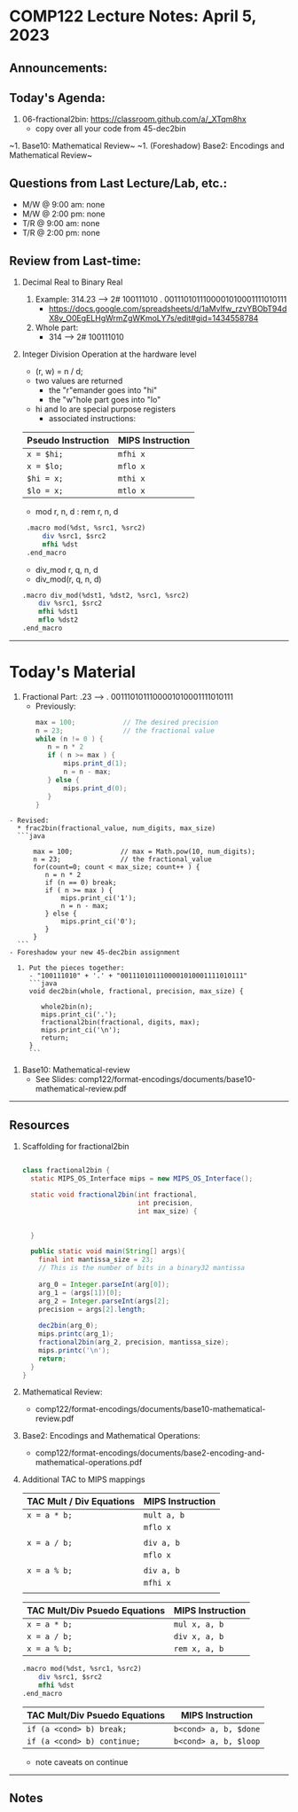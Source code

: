 # COMP122 Lecture Notes: April 5, 2023

## Announcements:

## Today's Agenda:

   1. 06-fractional2bin: https://classroom.github.com/a/_XTqm8hx
      - copy over all your code from 45-dec2bin

   ~1. Base10: Mathematical Review~
   ~1. (Foreshadow) Base2: Encodings and Mathematical Review~


## Questions from Last Lecture/Lab, etc.:
   * M/W @ 9:00 am: none
   * M/W @ 2:00 pm: none
   * T/R @ 9:00 am: none
   * T/R @ 2:00 pm: none

## Review from Last-time:

 1. Decimal Real to Binary Real 
      1. Example:   314.23 -->  2# 100111010 . 0011101011100001010001111010111
         - https://docs.google.com/spreadsheets/d/1aMvlfw_rzvYBObT94dX8v_O0EgELHgWrmZgWKmoLY7s/edit#gid=1434558784
      1. Whole part:  
         - 314 --> 2# 100111010

 1. Integer Division Operation at the hardware level
     - (r, w)  =  n / d;
     - two values are returned
       - the "r"emander goes into "hi"
       - the "w"hole part goes into "lo"
     - hi and lo are special purpose registers
       - associated instructions:

     | Pseudo Instruction    | MIPS Instruction       |
     |-----------------------|------------------------|
     | `x = $hi;`            | `mfhi x`               |
     | `x = $lo;`            | `mflo x`               |
     | `$hi = x;`            | `mthi x`               |
     | `$lo = x;`            | `mtlo x`               |


    - mod r, n, d  : rem r, n, d
    ```mips
     .macro mod(%dst, %src1, %src2)
         div %src1, $src2
         mfhi %dst
     .end_macro
     ```
     - div_mod r, q, n, d
     - div_mod(r, q, n, d)
     ```mips
     .macro div_mod(%dst1, %dst2, %src1, %src2)
         div %src1, $src2
         mfhi %dst1
         mflo %dst2
     .end_macro
     ```

 
---
# Today's Material

  1. Fractional Part: .23 --> . 0011101011100001010001111010111
     - Previously:
       ```java
       max = 100;            // The desired precision
       n = 23;               // the fractional value
       while (n != 0 ) {
          n = n * 2
          if ( n >= max ) {
              mips.print_d(1);
              n = n - max; 
          } else {
              mips.print_d(0);
          }
       }
       ```

    - Revised:
      * frac2bin(fractional_value, num_digits, max_size)
      ```java

          max = 100;            // max = Math.pow(10, num_digits);
          n = 23;               // the fractional_value
          for(count=0; count < max_size; count++ ) {
             n = n * 2
             if (n == 0) break;
             if ( n >= max ) {
                 mips.print_ci('1');
                 n = n - max; 
             } else {
                 mips.print_ci('0');
             }
          }
      ```
    - Foreshadow your new 45-dec2bin assignment

      1. Put the pieces together:
         - "100111010" + '.' + "0011101011100001010001111010111"
         ```java
         void dec2bin(whole, fractional, precision, max_size) {
         
            whole2bin(n);
            mips.print_ci('.');
            fractional2bin(fractional, digits, max);
            mips.print_ci('\n');
            return;
         }
         ```


   1. Base10: Mathematical-review
      - See Slides: comp122/format-encodings/documents/base10-mathematical-review.pdf
 

---
## Resources

1. Scaffolding for fractional2bin

     ```java

     class fractional2bin {
       static MIPS_OS_Interface mips = new MIPS_OS_Interface();
     
       static void fractional2bin(int fractional, 
                                  int precision, 
                                  int max_size) {
     
       
       }
     
       public static void main(String[] args){
         final int mantissa_size = 23;  
         // This is the number of bits in a binary32 mantissa
      
         arg_0 = Integer.parseInt(arg[0]);
         arg_1 = (args[1])[0];
         arg_2 = Integer.parseInt(args[2];
         precision = args[2].length;
      
         dec2bin(arg_0);
         mips.printc(arg_1);
         fractional2bin(arg_2, precision, mantissa_size);
         mips.printc('\n');
         return;
       } 
     }
     ```  

  1. Mathematical Review: 
     - comp122/format-encodings/documents/base10-mathematical-review.pdf

  1. Base2: Encodings and Mathematical Operations: 
     - comp122/format-encodings/documents/base2-encoding-and-mathematical-operations.pdf

  1. Additional TAC to MIPS mappings

     | TAC Mult / Div Equations      | MIPS Instruction          |
     |-------------------------------|---------------------------|
     | `x = a * b;`                  | `mult a, b`               |
     |                               | `mflo x`                  |
     |                               |                           |
     | `x = a / b;`                  | `div a, b`                |
     |                               | `mflo x`                  |
     |                               |                           |
     | `x = a % b;`                  | `div a, b`                |
     |                               | `mfhi x`                  |
     |                               |                           |

     | TAC Mult/Div Psuedo Equations | MIPS Instruction          |
     |-------------------------------|---------------------------|
     | `x = a * b;`                  | `mul x, a, b`             |
     | `x = a / b;`                  | `div x, a, b`             |
     | `x = a % b;`                  | `rem x, a, b`             |

     ```mips
     .macro mod(%dst, %src1, %src2)
         div %src1, $src2
         mfhi %dst
     .end_macro
     ```

     | TAC Mult/Div Psuedo Equations | MIPS Instruction          |
     |-------------------------------|---------------------------|
     | `if (a <cond> b) break;`      | `b<cond> a, b, $done`     |
     | `if (a <cond> b) continue;`   | `b<cond> a, b, $loop`     | 
     * note caveats on continue


  

---
## Notes
<!-- This section is for students to place their notes -->


